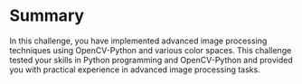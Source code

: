 # Summary

In this challenge, you have implemented advanced image processing techniques using OpenCV-Python and various color spaces. This challenge tested your skills in Python programming and OpenCV-Python and provided you with practical experience in advanced image processing tasks.